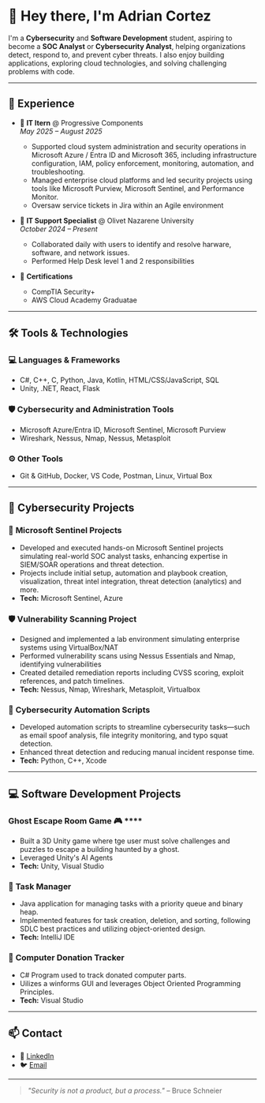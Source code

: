 # 👋 Hey there, I'm Adrian Cortez

I'm a **Cybersecurity** and **Software Development** student, aspiring to become a **SOC Analyst** or **Cybersecurity Analyst**, 
helping organizations detect, respond to, and prevent cyber threats. 
I also enjoy building applications, exploring cloud technologies, and solving challenging problems with code.  

---

## 🧠 Experience

- 💼 **IT Itern** @ Progressive Components  
  _May 2025 – August 2025_  
  - Supported cloud system administration and security operations in Microsoft Azure / Entra ID and Microsoft 365, including infrastructure configuration, IAM, policy enforcement, monitoring, automation, and troubleshooting.
  - Managed enterprise cloud platforms and led security projects using tools like Microsoft Purview, Microsoft Sentinel, and Performance Monitor.
  - Oversaw service tickets in Jira within an Agile environment

- 🔐 **IT Support Specialist** @ Olivet Nazarene University  
  _October 2024 – Present_  
  - Collaborated daily with users to identify and resolve harware, software, and network issues.
  - Performed Help Desk level 1 and 2 responsibilities
  
- 🔐 **Certifications**
  - CompTIA Security+
  - AWS Cloud Academy Graduatae

---

## 🛠️ Tools & Technologies

### 💻 Languages & Frameworks
- C#, C++, C, Python, Java, Kotlin, HTML/CSS/JavaScript, SQL
- Unity, .NET, React, Flask

### 🛡️ Cybersecurity and Administration Tools
- Microsoft Azure/Entra ID, Microsoft Sentinel, Microsoft Purview
- Wireshark, Nessus, Nmap, Nessus, Metasploit

### ⚙️ Other Tools
- Git & GitHub, Docker, VS Code, Postman, Linux, Virtual Box
  
---

## 🔐 Cybersecurity Projects

### 🔎 **Microsoft Sentinel Projects**
- Developed and executed hands-on Microsoft Sentinel projects simulating real-world SOC analyst tasks, enhancing expertise in SIEM/SOAR operations and threat detection.
- Projects include initial setup, automation and playbook creation, visualization, threat intel integration, threat detection (analytics) and more.
- **Tech:** Microsoft Sentinel, Azure

### 🛡️ **Vulnerability Scanning Project**
- Designed and implemented a lab environment simulating enterprise systems using VirtualBox/NAT
- Performed vulnerability scans using Nessus Essentials and Nmap, identifying vulnerabilities
- Created detailed remediation reports including CVSS scoring, exploit references, and patch timelines.
-  **Tech:** Nessus, Nmap, Wireshark, Metasploit, Virtualbox

### 🎯 **Cybersecurity Automation Scripts**
- Developed automation scripts to streamline cybersecurity tasks—such as email spoof analysis, file integrity monitoring, and typo squat detection.
- Enhanced threat detection and reducing manual incident response time.
- **Tech:** Python, C++, Xcode

---

## 💻 Software Development Projects

### Ghost Escape Room Game 🎮 ****
- Built a 3D Unity game where tge user must solve challenges and puzzles to escape a building haunted by a ghost.
- Leveraged Unity's AI Agents
- **Tech:** Unity, Visual Studio

### 📱 **Task Manager**
- Java application for managing tasks with a priority queue and binary heap.
- Implemented features for task creation, deletion, and sorting, following SDLC best practices and utilizing object-oriented design.
- **Tech:** IntelliJ IDE

### 🧰 **Computer Donation Tracker**
- C# Program used to track donated computer parts.
- Uilizes a winforms GUI and leverages Object Oriented Programming Principles.
- **Tech:** Visual Studio

---

## 📫 Contact

- 💼 [LinkedIn](https://www.linkedin.com/in/adrian-cortez-b21048277/)
- 🐦 [Email](amcortez@olivet.edu)

---

> _"Security is not a product, but a process."_ – Bruce Schneier
